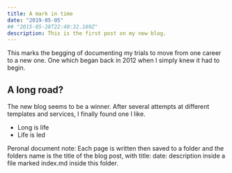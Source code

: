 ```yaml
---
title: A mark in time
date: "2019-05-05"
## "2015-05-28T22:40:32.169Z"
description: This is the first post on my new blog.
---
```


This marks the begging of documenting my trials to move from one career to a new one. One which began back in 2012 when I simply knew it had to begin.

## A long road?

The new blog seems to be a winner. After several attempts at different templates and services, I finally found one I like.

- Long is life
- Life is led

Peronal document note: Each page is written then saved to a folder and the folders name is the title of the blog post, with title: date: description inside a file marked index.md inside this folder.
